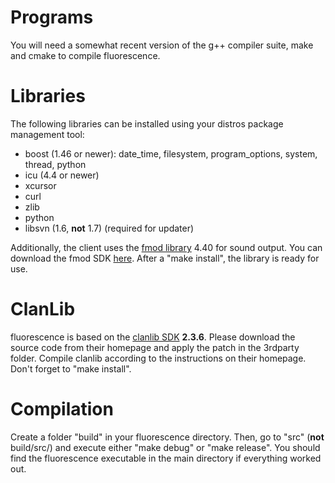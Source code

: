 # Programs #

You will need a somewhat recent version of the g++ compiler suite, make and cmake to compile fluorescence.

# Libraries #

The following libraries can be installed using your distros package management tool:
  * boost (1.46 or newer): date\_time, filesystem, program\_options, system, thread, python
  * icu (4.4 or newer)
  * xcursor
  * curl
  * zlib
  * python
  * libsvn (1.6, **not** 1.7) (required for updater)

Additionally, the client uses the [fmod library](http://www.fmod.org) 4.40 for sound output. You can download the fmod SDK [here](http://www.fmod.org/index.php/download). After a "make install", the library is ready for use.

# ClanLib #
fluorescence is based on the [clanlib SDK](http://clanlib.org) **2.3.6**. Please download the source code from their homepage and apply the patch in the 3rdparty folder.
Compile clanlib according to the instructions on their homepage. Don't forget to "make install".

# Compilation #
Create a folder "build" in your fluorescence directory. Then, go to "src" (**not** build/src/) and execute either "make debug" or "make release".
You should find the fluorescence executable in the main directory if everything worked out.